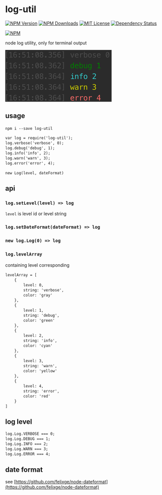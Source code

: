 # log-util

[![NPM Version][npm-version-image]][npm-url]
[![NPM Downloads][npm-downloads-image]][npm-url]
[![MIT License][license-image]][license-url]
[![Dependency Status][david-image]][david-url]

[![NPM][nodei-image]][nodei-url]

node log utility, only for terminal output

![log-util](doc/log-util.png)

## usage

`npm i --save log-util`

```
var log = require('log-util');
log.verbose('verbose', 0);
log.debug('debug', 1);
log.info('info', 2);
log.warn('warn', 3);
log.error('error', 4);
```

`new Log(level, dateFormat)`

## api

### `log.setLevel(level) => log`

`level` is level id or level string

### `log.setDateFormat(dateFormat) => log`

### `new log.Log(0) => log`

### `log.levelArray`

containing level corresponding

```
levelArray = [
    {
        level: 0,
        string: 'verbose',
        color: 'gray'
    },
    {
        level: 1,
        string: 'debug',
        color: 'green'
    },
    {
        level: 2,
        string: 'info',
        color: 'cyan'
    },
    {
        level: 3,
        string: 'warn',
        color: 'yellow'
    },
    {
        level: 4,
        string: 'error',
        color: 'red'
    }
]
```

## log level

```
log.Log.VERBOSE === 0;
log.Log.DEBUG === 1;
log.Log.INFO === 2;
log.Log.WARN === 3;
log.Log.ERROR === 4;
```

## date format

see [https://github.com/felixge/node-dateformat](https://github.com/felixge/node-dateformat)

[npm-version-image]: http://img.shields.io/npm/v/log-util.svg?style=flat-square
[npm-url]: https://www.npmjs.com/package/log-util
[npm-downloads-image]: http://img.shields.io/npm/dm/log-util.svg?style=flat-square
[license-image]: http://img.shields.io/badge/license-MIT-blue.svg?style=flat-square
[license-url]: LICENSE
[david-image]: http://img.shields.io/david/vivaxy/log-util.svg?style=flat-square
[david-url]: https://david-dm.org/vivaxy/log-util
[nodei-image]: https://nodei.co/npm-dl/log-util.png?height=3
[nodei-url]: https://nodei.co/npm/log-util/
